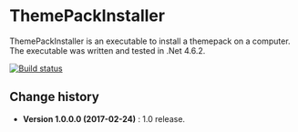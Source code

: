 # ThemePackInstaller
ThemePackInstaller is an executable to install a themepack on a computer.
The executable was written and tested in .Net 4.6.2.

[![Build status](https://ci.appveyor.com/api/projects/status/nolcmj67k48ab4pe?svg=true)](https://ci.appveyor.com/project/SeppPenner/themepackinstaller)


Change history
--------------

* **Version 1.0.0.0 (2017-02-24)** : 1.0 release.
